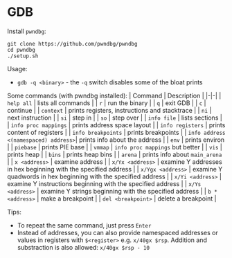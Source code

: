 # GDB

Install `pwndbg`:
```
git clone https://github.com/pwndbg/pwndbg
cd pwndbg
./setup.sh
```

Usage:
- `gdb -q <binary>` - the `-q` switch disables some of the bloat prints

Some commands (with pwndbg installed):
| Command | Description |
|-|-|
| `help all` | lists all commands |
| `r` | run the binary |
| `q` | exit GDB | 
| `c` | continue |
| `context` | prints registers, instructions and stacktrace |
| `ni` | next instruction |
| `si` | step in |
| `so` | step over |
| `info file` | lists sections |
| `info proc mappings` | prints address space layout |
| `info registers` | prints content of registers |
| `info breakpoints` | prints breakpoints | 
| `info address <(namespaced) address>`| prints info about the address |
| `env` | prints environ |
| `piebase` | prints PIE base |
| `vmmap` | `info proc mappings` but better |
| `vis` | prints heap |
| `bins` | prints heap bins |
| `arena` | prints info about `main_arena` |
| `x <address>` | examine address |
| `x/Yx <address>` | examine Y addresses in hex beginning with the specified address |
| `x/Ygx <address>` | examine Y quadwords in hex beginning with the specified address |
| `x/Yi <address>` | examine Y instructions beginning with the specified address |
| `x/Ys <address>` | examine Y strings beginning with the specified address |
| `b * <address>` | make a breakpoint |
| `del <breakpoint>` | delete a breakpoint |

Tips:
- To repeat the same command, just press `Enter`
- Instead of addresses, you can also provide namespaced addresses or values in registers with `$<register>` e.g. `x/40gx $rsp`. Addition and substraction is also allowed: `x/40gx $rsp - 10`